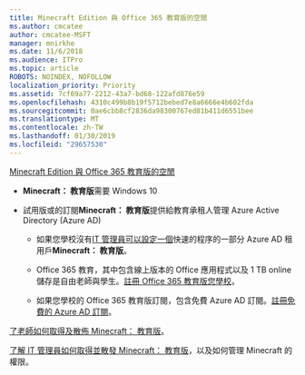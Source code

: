 ```yaml
---
title: Minecraft Edition 與 Office 365 教育版的空閒
ms.author: cmcatee
author: cmcatee-MSFT
manager: mnirkhe
ms.date: 11/6/2018
ms.audience: ITPro
ms.topic: article
ROBOTS: NOINDEX, NOFOLLOW
localization_priority: Priority
ms.assetid: 7cf69a77-2212-43a7-bd68-122afd876e59
ms.openlocfilehash: 4310c499b8b19f5712bebed7e8a6666e4b602fda
ms.sourcegitcommit: 0ae6cbb8cf2836da98300767ed81b411d6551bee
ms.translationtype: MT
ms.contentlocale: zh-TW
ms.lasthandoff: 01/30/2019
ms.locfileid: "29657530"
---
```

[Minecraft Edition 與 Office 365 教育版的空閒](https://docs.microsoft.com/education/windows/get-minecraft-for-education)
  
- **Minecraft： 教育版**需要 Windows 10 
    
- 試用版或的訂閱**Minecraft： 教育版**提供給教育承租人管理 Azure Active Directory (Azure AD) 
    
  - 如果您學校沒有[IT 管理員可以設定一個](https://docs.microsoft.com/education/windows/school-get-minecraft)快速的程序的一部分 Azure AD 租用戶**Minecraft： 教育版**。
    
  - Office 365 教育，其中包含線上版本的 Office 應用程式以及 1 TB online 儲存是自由老師與學生。[註冊 Office 365 教育版您學校](https://products.office.com/academic/office-365-education-plan)。
    
  - 如果您學校的 Office 365 教育版訂閱，包含免費 Azure AD 訂閱。[註冊免費的 Azure AD 訂閱](https://msdn.microsoft.com/library/windows/hardware/mt703369%28v=vs.85%29.aspx)。
    
[了老師如何取得及散佈 Minecraft： 教育版](https://docs.microsoft.com/education/windows/teacher-get-minecraft)。
  
[了解 IT 管理員如何取得並散發 Minecraft： 教育版](https://docs.microsoft.com/education/windows/school-get-minecraft)，以及如何管理 Minecraft 的權限。
  

